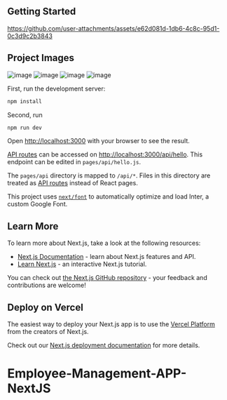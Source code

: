 
## Getting Started

https://github.com/user-attachments/assets/e62d081d-1db6-4c8c-95d1-0c3d9c2b3843
## Project Images
![image](https://github.com/user-attachments/assets/45c3b0a8-7bc8-4e82-8ab9-cae785f344f2)
![image](https://github.com/user-attachments/assets/b7d2c5a8-7674-4708-9a0e-7f7090431b95)
![image](https://github.com/user-attachments/assets/7954ad2e-5859-4b62-82cc-e02b0627cb5f)
![image](https://github.com/user-attachments/assets/418b1fb2-d9d0-4377-933d-294f77b3ce79)


First, run the development server:
```bash
npm install
```
Second, run
```bash
npm run dev
```

Open [http://localhost:3000](http://localhost:3000) with your browser to see the result.



[API routes](https://nextjs.org/docs/api-routes/introduction) can be accessed on [http://localhost:3000/api/hello](http://localhost:3000/api/hello). This endpoint can be edited in `pages/api/hello.js`.

The `pages/api` directory is mapped to `/api/*`. Files in this directory are treated as [API routes](https://nextjs.org/docs/api-routes/introduction) instead of React pages.

This project uses [`next/font`](https://nextjs.org/docs/basic-features/font-optimization) to automatically optimize and load Inter, a custom Google Font.

## Learn More

To learn more about Next.js, take a look at the following resources:

- [Next.js Documentation](https://nextjs.org/docs) - learn about Next.js features and API.
- [Learn Next.js](https://nextjs.org/learn) - an interactive Next.js tutorial.

You can check out [the Next.js GitHub repository](https://github.com/vercel/next.js/) - your feedback and contributions are welcome!

## Deploy on Vercel

The easiest way to deploy your Next.js app is to use the [Vercel Platform](https://vercel.com/new?utm_medium=default-template&filter=next.js&utm_source=create-next-app&utm_campaign=create-next-app-readme) from the creators of Next.js.

Check out our [Next.js deployment documentation](https://nextjs.org/docs/deployment) for more details.
# Employee-Management-APP-NextJS
